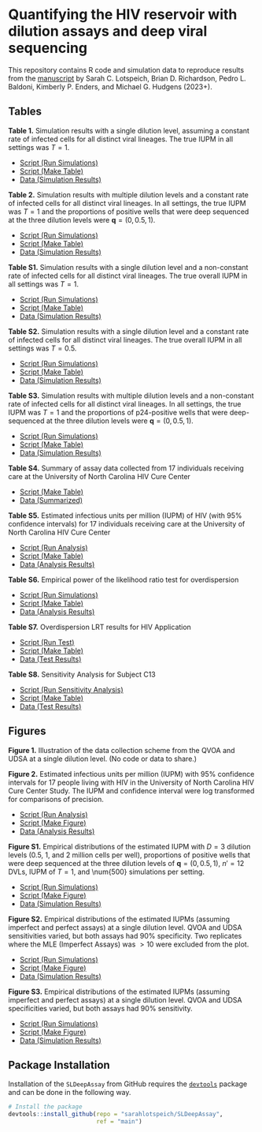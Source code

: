 # Quantifying the HIV reservoir with dilution assays and deep viral sequencing

This repository contains R code and simulation data to reproduce results from the [manuscript](https://arxiv.org/abs/2209.04716) by Sarah C. Lotspeich, Brian D. Richardson, Pedro L. Baldoni, Kimberly P. Enders, and Michael G. Hudgens (2023+). 

## Tables 

**Table 1.** Simulation results with a single dilution level, assuming a constant rate of infected cells for all distinct viral lineages. The true IUPM in all settings was $T = 1$.

  - [Script (Run Simulations)](sims/SIMS-SINGLE-DILUTION.R)
  - [Script (Make Table)](tables_revision/Table1_revision.R)
  - [Data (Simulation Results)](sim_data/sd_sim_data.csv)

**Table 2.** Simulation results with multiple dilution levels and a constant rate of infected cells for all distinct viral lineages. In all settings, the true IUPM was $T = 1$ and the proportions of positive wells that were deep sequenced at the three dilution levels were $\pmb{q} = (0, 0.5, 1)$.

  - [Script (Run Simulations)](sims/SIMS-MULTIPLE-DILUTIONS.R)
  - [Script (Make Table)](tables_revision/Table2_revision.R)
  - [Data (Simulation Results)](sim_data/md_sim_data.csv)

**Table S1.** Simulation results with a single dilution level and a non-constant rate of infected cells for all distinct viral lineages. The true overall IUPM in all settings was $T = 1$.

  - [Script (Run Simulations)](sims/SIMS-SINGLE-DILUTION.R)
  - [Script (Make Table)](tables_revision/TableS1_revision.R)
  - [Data (Simulation Results)](sim_data/sd_sim_data.csv)

**Table S2.** Simulation results with a single dilution level and a constant rate of infected cells for all distinct viral lineages. The true overall IUPM in all settings was $T = 0.5$.

  - [Script (Run Simulations)](sims/SIMS-SINGLE-DILUTION.R)
  - [Script (Make Table)](tables_revision/TableS2_revision.R)
  - [Data (Simulation Results)](sim_data/sd_sim_data.csv)

**Table S3.** Simulation results with multiple dilution levels and a non-constant rate of infected cells for all distinct viral lineages. In all settings, the true IUPM was $T = 1$ and the proportions of p24-positive wells that were deep-sequenced at the three dilution levels were $\pmb{q} = (0, 0.5, 1)$.

  - [Script (Run Simulations)](sims/SIMS-MULTIPLE-DILUTIONS.R)
  - [Script (Make Table)](tables_revision/TableS3_revision.R)
  - [Data (Simulation Results)](sim_data/md_sim_data.csv)

**Table S4.** Summary of assay data collected from 17 individuals receiving care at the University of North Carolina HIV Cure Center

  - [Script (Make Table)](tables_revision/TableS4_revision.R)
  - [Data (Summarized)](real_data_application_revision/tableS4_data.csv)

**Table S5.** Estimated infectious units per million (IUPM) of HIV (with 95\% confidence intervals) for 17 individuals receiving care at the University of North Carolina HIV Cure Center

  - [Script (Run Analysis)](real_data_application_revision/DATA-ANALYSIS-REVISION.R)
  - [Script (Make Table)](tables_revision/TableS5_revision.R)
  - [Data (Analysis Results)](real_data_application_revision/tableS5_data.csv)

**Table S6.** Empirical power of the likelihood ratio test for overdispersion

  - [Script (Run Simulations)](sims/SIMS-OVERDISPERSION.R)
  - [Script (Make Table)](tables_revision/TableS6_revision.R)
  - [Data (Analysis Results)](sim_data/overdispersion_sim_data.csv)

**Table S7.** Overdispersion LRT results for HIV Application

  - [Script (Run Test)](real_data_application_revision/DATA-ANALYSIS-REVISION.R)
  - [Script (Make Table)](tables_revision/TableS7_revision.R)
  - [Data (Test Results)](real_data_application_revision/tableS7_data.csv)

**Table S8.** Sensitivity Analysis for Subject C13

  - [Script (Run Sensitivity Analysis)](real_data_application_revision/DATA-ANALYSIS-REVISION.R)
  - [Script (Make Table)](tables_revision/TableS8_revision.R)
  - [Data (Test Results)](real_data_application_revision/tableS8_data.csv)

## Figures 

**Figure 1.** Illustration of the data collection scheme from the QVOA and UDSA at a single dilution level. (No code or data to share.)

**Figure 2.** Estimated infectious units per million (IUPM) with 95\% confidence intervals for 17 people living with HIV in the University of North Carolina HIV Cure Center Study. The IUPM and confidence interval were log transformed for comparisons of precision.

  - [Script (Run Analysis)](real_data_application_revision/DATA-ANALYSIS-REVISION.R)
  - [Script (Make Figure)](figures_revision/Figure2.R)
  - [Data (Analysis Results)](real_data_application_revision/figure2_data.csv)

**Figure S1.** Empirical distributions of the estimated IUPM with $D=3$ dilution levels (0.5, 1, and 2 million cells per well), proportions of positive wells that were deep sequenced at the three dilution levels of $\pmb{q} =(0, 0.5, 1)$, $n'=12$ DVLs, IUPM of $T=1$, and \num{500} simulations per setting.

  - [Script (Run Simulations)](sims/SIMS-OVERDISPERSION.R)
  - [Script (Make Figure)](figures_revision/figS1-boxplot-overdispersion.R)
  - [Data (Simulation Results)](sim_data/overdispersion_sim_data.csv)

**Figure S2.** Empirical distributions of the estimated IUPMs (assuming imperfect and perfect assays) at a single dilution level. QVOA and UDSA sensitivities varied, but both assays had 90\% specificity. Two replicates where the MLE (Imperfect Assays) was $> 10$ were excluded from the plot.

  - [Script (Run Simulations)](sims/SIMS-IMPERFECT-VARY-SENSITIVITY.R)
  - [Script (Make Figure)](figures_revision/figS2-boxplot-vary-sens.R)
  - [Data (Simulation Results)](sim_data/sd_imperfect_vary_sensitivity.csv)

**Figure S3.** Empirical distributions of the estimated IUPMs (assuming imperfect and perfect assays) at a single dilution level. QVOA and UDSA specificities varied, but both assays had 90\% sensitivity.

  - [Script (Run Simulations)](sims/SIMS-IMPERFECT-VARY-SPECIFICITY.R)
  - [Script (Make Figure)](figures_revision/figS3-boxplot-vary-spec.R)
  - [Data (Simulation Results)](sim_data/sd_imperfect_vary_specificity.csv)

## Package Installation

Installation of the `SLDeepAssay` from GitHub requires the
[`devtools`](https://www.r-project.org/nosvn/pandoc/devtools.html)
package and can be done in the following way.

``` r
# Install the package
devtools::install_github(repo = "sarahlotspeich/SLDeepAssay", 
                         ref = "main")
```
